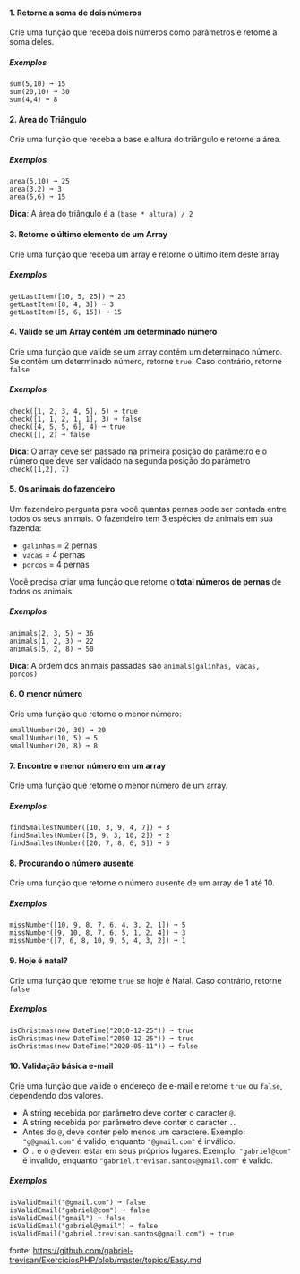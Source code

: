 #### 1. Retorne a soma de dois números

Crie uma função que receba dois números como parâmetros e retorne a soma deles.

##### Exemplos

```
sum(5,10) ➞ 15
sum(20,10) ➞ 30
sum(4,4) ➞ 8
```

#### 2. Área do Triângulo

Crie uma função que receba a base e altura do triângulo e retorne a área.

##### Exemplos

```
area(5,10) ➞ 25
area(3,2) ➞ 3
area(5,6) ➞ 15
```

**Dica**: A área do triângulo é a ``(base * altura) / 2``

#### 3. Retorne o último elemento de um Array

Crie uma função que receba um array e retorne o último item deste array

##### Exemplos

```
getLastItem([10, 5, 25]) ➞ 25
getLastItem([8, 4, 3]) ➞ 3
getLastItem([5, 6, 15]) ➞ 15
```

#### 4. Valide se um Array contém um determinado número

Crie uma função que valide se um array contém um determinado número. Se contém um determinado número, retorne ``true``. Caso contrário, retorne ``false``

##### Exemplos

```
check([1, 2, 3, 4, 5], 5) ➞ true
check([1, 1, 2, 1, 1], 3) ➞ false
check([4, 5, 5, 6], 4) ➞ true
check([], 2) ➞ false
```

**Dica**: O array deve ser passado na primeira posição do parâmetro e o número que deve ser validado na segunda posição do parâmetro ``check([1,2], 7)``

#### 5. Os animais do fazendeiro

Um fazendeiro pergunta para você quantas pernas pode ser contada entre todos os seus animais. O fazendeiro tem 3 espécies de animais em sua fazenda:

- ``galinhas`` = 2 pernas
- ``vacas`` = 4 pernas
- ``porcos`` = 4 pernas

Você precisa criar uma função que retorne o **total números de pernas** de todos os animais.

##### Exemplos

```
animals(2, 3, 5) ➞ 36
animals(1, 2, 3) ➞ 22
animals(5, 2, 8) ➞ 50
```

**Dica**: A ordem dos animais passadas são ``animals(galinhas, vacas, porcos)``

#### 6. O menor número

Crie uma função que retorne o menor número:

```
smallNumber(20, 30) ➞ 20
smallNumber(10, 5) ➞ 5
smallNumber(20, 8) ➞ 8
```
#### 7. Encontre o menor número em um array

Crie uma função que retorne o menor número de um array.

##### Exemplos

```
findSmallestNumber([10, 3, 9, 4, 7]) ➞ 3
findSmallestNumber([5, 9, 3, 10, 2]) ➞ 2
findSmallestNumber([20, 7, 8, 6, 5]) ➞ 5
```

#### 8. Procurando o número ausente

Crie uma função que retorne o número ausente de um array de 1 até 10.

##### Exemplos

```
missNumber([10, 9, 8, 7, 6, 4, 3, 2, 1]) ➞ 5
missNumber([9, 10, 8, 7, 6, 5, 1, 2, 4]) ➞ 3
missNumber([7, 6, 8, 10, 9, 5, 4, 3, 2]) ➞ 1
```

#### 9. Hoje é natal?

Crie uma função que retorne ``true`` se hoje é Natal. Caso contrário, retorne ``false``

##### Exemplos

```
isChristmas(new DateTime("2010-12-25")) ➞ true
isChristmas(new DateTime("2050-12-25")) ➞ true
isChristmas(new DateTime("2020-05-11")) ➞ false
```

#### 10. Validação básica e-mail

Crie uma função que valide o endereço de e-mail e retorne ``true`` ou ``false``, dependendo dos valores.

- A string recebida por parâmetro deve conter o caracter ``@``.
- A string recebida por parâmetro deve conter o caracter ``.``.
- Antes do ``@``, deve conter pelo menos um caractere.
Exemplo: ``"g@gmail.com"`` é valido, enquanto ``"@gmail.com"`` é inválido.
- O ``.`` e o ``@`` devem estar em seus próprios lugares.
Exemplo: ``"gabriel@com"`` é invalido, enquanto ``"gabriel.trevisan.santos@gmail.com"`` é valido.

##### Exemplos

```
isValidEmail("@gmail.com") ➞ false
isValidEmail("gabriel@com") ➞ false
isValidEmail("gmail") ➞ false
isValidEmail("gabriel@gmail") ➞ false
isValidEmail("gabriel.trevisan.santos@gmail.com") ➞ true
```

fonte: https://github.com/gabriel-trevisan/ExerciciosPHP/blob/master/topics/Easy.md
